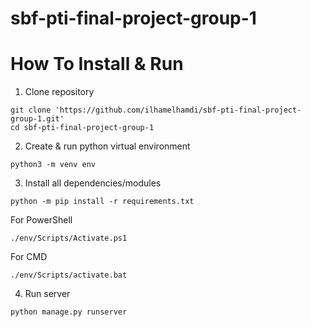# sbf-pti-final-project-group-1

# How To Install & Run

1. Clone repository

```
git clone 'https://github.com/ilhamelhamdi/sbf-pti-final-project-group-1.git'
cd sbf-pti-final-project-group-1
```

2. Create & run python virtual environment

```
python3 -m venv env
```

3. Install all dependencies/modules

```
python -m pip install -r requirements.txt
```

For PowerShell

```
./env/Scripts/Activate.ps1
```

For CMD

```
./env/Scripts/activate.bat
```

4. Run server

```
python manage.py runserver
```
